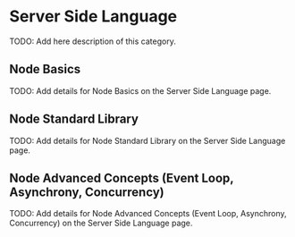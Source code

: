 # Server Side Language

TODO: Add here description of this category.

## Node Basics

TODO: Add details for Node Basics on the Server Side Language page.

## Node Standard Library

TODO: Add details for Node Standard Library on the Server Side Language page.

## Node Advanced Concepts (Event Loop, Asynchrony, Concurrency)

TODO: Add details for Node Advanced Concepts (Event Loop, Asynchrony, Concurrency) on the Server Side Language page.

